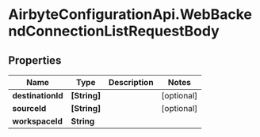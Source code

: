 # AirbyteConfigurationApi.WebBackendConnectionListRequestBody

## Properties

Name | Type | Description | Notes
------------ | ------------- | ------------- | -------------
**destinationId** | **[String]** |  | [optional] 
**sourceId** | **[String]** |  | [optional] 
**workspaceId** | **String** |  | 


